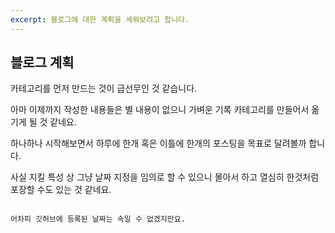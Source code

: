 ```yaml
---
excerpt: 블로그에 대한 계획을 세워보려고 합니다.
---
```


## 블로그 계획

카테고리를 먼저 만드는 것이 급선무인 것 같습니다.

아마 이제까지 작성한 내용들은 별 내용이 없으니 가벼운 기록 카테고리를 만들어서 옮기게 될 것 같네요.

하나하나 시작해보면서 하루에 한개 혹은 이틀에 한개의 포스팅을 목표로 달려볼까 합니다.

사실 지킬 특성 상 그냥 날짜 지정을 임의로 할 수 있으니 몰아서 하고 열심히 한것처럼 포장할 수도 있는 것 같네요.
<br/>
~~~장점이라면 장점이 되겠습니다.~~~

어차피 깃허브에 등록된 날짜는 속일 수 없겠지만요.